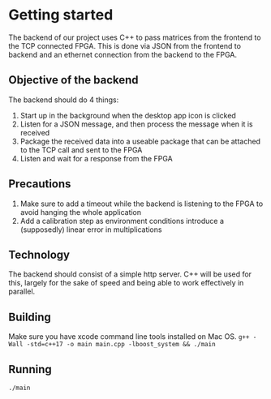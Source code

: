 # Getting started
The backend of our project uses C++ to pass matrices from the frontend to the TCP connected FPGA. 
This is done via JSON from the frontend to backend and an ethernet connection from the backend to the FPGA.

## Objective of the backend
The backend should do 4 things:
1. Start up in the background when the desktop app icon is clicked
2. Listen for a JSON message, and then process the message when it is received
3. Package the received data into a useable package that can be attached to the TCP call and sent to the FPGA
4. Listen and wait for a response from the FPGA

## Precautions
1. Make sure to add a timeout while the backend is listening to the FPGA to avoid hanging the whole application
2. Add a calibration step as environment conditions introduce a (supposedly) linear error in multiplications


## Technology
The backend should consist of a simple http server. C++ will be used for this, largely for the sake of speed and being able to work effectively in parallel.

## Building
Make sure you have xcode command line tools installed on Mac OS.
`g++ -Wall -std=c++17 -o main main.cpp -lboost_system && ./main`

## Running
`./main`